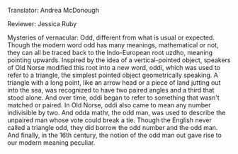

Translator: Andrea McDonough

Reviewer: Jessica Ruby

Mysteries of vernacular:
Odd,
different from what is usual or expected.
Though the modern word odd has many meanings,
mathematical or not,
they can all be traced back
to the Indo-European root uzdho,
meaning pointing upwards.
Inspired by the idea
of a vertical-pointed object,
speakers of Old Norse modified this root
into a new word, oddi,
which was used to refer to a triangle,
the simplest pointed object
geometrically speaking.
A triangle with a long point,
like an arrow head
or a piece of land jutting out into the sea,
was recognized to have two paired angles
and a third that stood alone.
And over time, oddi began to refer
to something that wasn&#39;t matched or paired.
In Old Norse, oddi also came to mean
any number indivisible by two.
And odda mathr, the odd man,
was used to describe the unpaired man
whose vote could break a tie.
Though the English never called a triangle odd,
they did borrow the odd number
and the odd man.
And finally, in the 16th century,
the notion of the odd man out
gave rise to our modern meaning peculiar.
